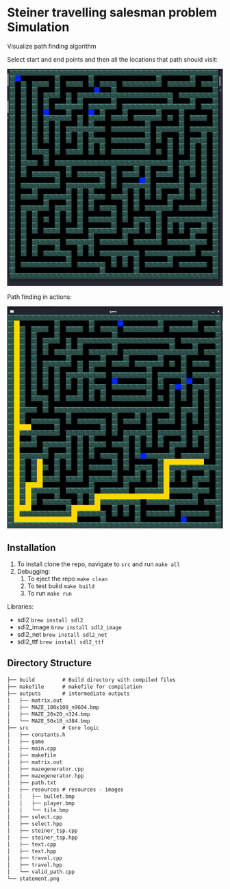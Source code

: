 # Steiner travelling salesman problem Simulation

Visualize path finding algorithm

Select start and end points and then all the locations that path should visit:

![img](image/README/1627492247494.png)

Path finding in actions:

![](image/README/1627492330311.png)


## Installation

1. To install clone the repo, navigate to `src` and run `make all`
2. Debugging:
   1. To eject the repo `make clean`
   2. To test build `make build`
   3. To run `make run`

Libraries:

* sdl2 `brew install sdl2`
* sdl2_image `brew install sdl2_image`
* sdl2_net `brew install sdl2_net`
* sdl2_ttf `brew install sdl2_ttf`

## Directory Structure

```
├── build         # Build directory with compiled files
├── makefile      # makefile for compilation
├── outputs       # intermediate outputs
│   ├── matrix.out
│   ├── MAZE_100x100_n9604.bmp
│   ├── MAZE_20x20_n324.bmp
│   └── MAZE_50x10_n384.bmp
├── src           # Core logic
│   ├── constants.h
│   ├── game
│   ├── main.cpp
│   ├── makefile
│   ├── matrix.out
│   ├── mazegenerator.cpp
│   ├── mazegenerator.hpp
│   ├── path.txt
│   ├── resources # resources - images
│   │   ├── bullet.bmp
│   │   ├── player.bmp
│   │   └── tile.bmp
│   ├── select.cpp
│   ├── select.hpp
│   ├── steiner_tsp.cpp
│   ├── steiner_tsp.hpp
│   ├── text.cpp
│   ├── text.hpp
│   ├── travel.cpp
│   ├── travel.hpp
│   └── valid_path.cpp
└── statement.png

```

